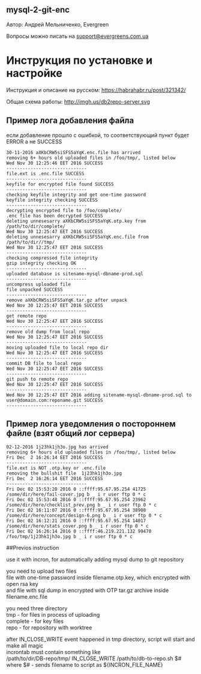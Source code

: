 ## mysql-2-git-enc

Автор: Андрей Мельниченко, Evergreen

Вопросы можно писать на support@evergreens.com.ua

# Инструкция по установке и настройке

Инструкция и описание на русском: https://habrahabr.ru/post/321342/

Общая схема работы: http://imgh.us/db2repo-server.svg



## Пример лога добавления файла
если добавление прошло с ошибкой, то соответствующий пункт будет ERROR а не SUCCESS

```
30-11-2016 aXKbCRW5siSFS5aYqK.enc.file has arrived
removing 6+ hours old uploaded files in /foo/tmp/, listed below
Wed Nov 30 12:25:46 EET 2016 SUCCESS
------------------------------
file.ext is .enc.file SUCCESS
------------------------------
keyfile for encrypted file found SUCCESS
------------------------------
checking keyfile integrity and get one-time password
keyfile integrity checking SUCCESS
------------------------------
decrypting encrypted file to /foo/complete/
.enc file has been decrypted SUCCESS
deleting unnesesarry aXKbCRW5siSFS5aYqK.otp.key from  /path/to/dir/complete/
Wed Nov 30 12:25:47 EET 2016 SUCCESS
deleting unnesesarry aXKbCRW5siSFS5aYqK.enc.file from  /path/to/dir//tmp/
Wed Nov 30 12:25:47 EET 2016 SUCCESS
------------------------------
checking compressed file integrity
gzip integrity checking OK
------------------------------
uploaded database is sitename-mysql-dbname-prod.sql
------------------------------
uncompress uploaded file
file unpacked SUCCESS
------------------------------
remove aXKbCRW5siSFS5aYqK.tar.gz after unpack
Wed Nov 30 12:25:47 EET 2016 SUCCESS
------------------------------
get remote repo
Wed Nov 30 12:25:47 EET 2016 SUCCESS
------------------------------
remove old dump from local repo
Wed Nov 30 12:25:47 EET 2016 SUCCESS
------------------------------
moving uploaded file to local repo dir
Wed Nov 30 12:25:47 EET 2016 SUCCESS
------------------------------
commit DB file to local repo
Wed Nov 30 12:25:47 EET 2016 SUCCESS
------------------------------
git push to remote repo
Wed Nov 30 12:25:47 EET 2016 SUCCESS
------------------------------
Wed Nov 30 12:25:47 EET 2016 adding sitename-mysql-dbname-prod.sql to user@domain.com:reponame.git SUCCESS
------------------------------
```

## Пример лога уведомления о постороннем файле (взят общий лог сервера)

```
02-12-2016 1j23hk1jh3o.jpg has arrived
removing 6+ hours old uploaded files in /foo/tmp/, listed below
Fri Dec  2 16:26:14 EET 2016 SUCCESS
------------------------------
file.ext is NOT .otp.key or .enc.file
removing the bullshit file  1j23hk1jh3o.jpg
Fri Dec  2 16:26:14 EET 2016 SUCCESS
------------------------------
Fri Dec 02 15:53:20 2016 0 ::ffff:95.67.95.254 41725 /some/dir/here/fail-cover.jpg b _ i r user ftp 0 * c
Fri Dec 02 15:53:48 2016 0 ::ffff:95.67.95.254 23962  /some/dir/here/checklist_prev.png b _ i r user ftp 0 * c
Fri Dec 02 16:11:07 2016 0 ::ffff:95.67.95.254 38908  /some/dir/here/concept/design-6.png b _ i r user ftp 0 * c
Fri Dec 02 16:12:21 2016 0 ::ffff:95.67.95.254 14017  /some/dir/here/stats_cover.png b _ i r user ftp 0 * c
Fri Dec 02 16:26:14 2016 0 ::ffff:46.219.221.132 99470 /foo/tmp/1j23hk1jh3o.jpg b _ i r user ftp 0 * c
```

##Previos instruction

use it with incron, for automatically adding mysql dump to git repository

you need to upload two files  
file with one-time password inside filename.otp.key, which encrypted with open rsa key  
and file with sql dump in encrypted with OTP tar.gz archive inside filename.enc.file 

you need three directory  
tmp - for files in process of uploading  
complete - for key files   
repo - for repository with worktree

after IN_CLOSE_WRITE event happened in tmp directory, script will start and make all magic  
incrontab must contain something like  
/path/to/dir/DB-repo/tmp/ IN_CLOSE_WRITE /path/to/db-to-repo.sh $#  
where $# - sends filename to script as ${INCRON_FILE_NAME}


